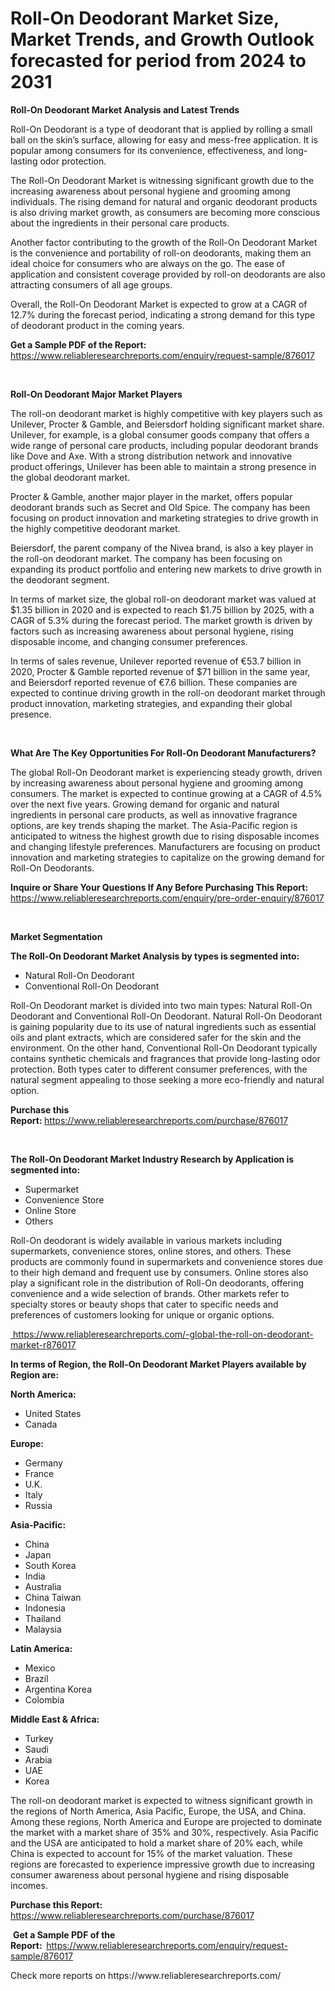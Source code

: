 <p><h1>Roll-On Deodorant Market Size, Market Trends, and Growth Outlook forecasted for period from 2024 to 2031</h1></p><p><strong>Roll-On Deodorant Market Analysis and Latest Trends</strong></p>
<p><p>Roll-On Deodorant is a type of deodorant that is applied by rolling a small ball on the skin’s surface, allowing for easy and mess-free application. It is popular among consumers for its convenience, effectiveness, and long-lasting odor protection.</p><p>The Roll-On Deodorant Market is witnessing significant growth due to the increasing awareness about personal hygiene and grooming among individuals. The rising demand for natural and organic deodorant products is also driving market growth, as consumers are becoming more conscious about the ingredients in their personal care products.</p><p>Another factor contributing to the growth of the Roll-On Deodorant Market is the convenience and portability of roll-on deodorants, making them an ideal choice for consumers who are always on the go. The ease of application and consistent coverage provided by roll-on deodorants are also attracting consumers of all age groups.</p><p>Overall, the Roll-On Deodorant Market is expected to grow at a CAGR of 12.7% during the forecast period, indicating a strong demand for this type of deodorant product in the coming years.</p></p>
<p><strong>Get a Sample PDF of the Report:&nbsp;</strong> <a href="https://www.reliableresearchreports.com/enquiry/request-sample/876017">https://www.reliableresearchreports.com/enquiry/request-sample/876017</a></p>
<p>&nbsp;</p>
<p><strong>Roll-On Deodorant Major Market Players</strong></p>
<p><p>The roll-on deodorant market is highly competitive with key players such as Unilever, Procter & Gamble, and Beiersdorf holding significant market share. Unilever, for example, is a global consumer goods company that offers a wide range of personal care products, including popular deodorant brands like Dove and Axe. With a strong distribution network and innovative product offerings, Unilever has been able to maintain a strong presence in the global deodorant market.</p><p>Procter & Gamble, another major player in the market, offers popular deodorant brands such as Secret and Old Spice. The company has been focusing on product innovation and marketing strategies to drive growth in the highly competitive deodorant market.</p><p>Beiersdorf, the parent company of the Nivea brand, is also a key player in the roll-on deodorant market. The company has been focusing on expanding its product portfolio and entering new markets to drive growth in the deodorant segment.</p><p>In terms of market size, the global roll-on deodorant market was valued at $1.35 billion in 2020 and is expected to reach $1.75 billion by 2025, with a CAGR of 5.3% during the forecast period. The market growth is driven by factors such as increasing awareness about personal hygiene, rising disposable income, and changing consumer preferences.</p><p>In terms of sales revenue, Unilever reported revenue of €53.7 billion in 2020, Procter & Gamble reported revenue of $71 billion in the same year, and Beiersdorf reported revenue of €7.6 billion. These companies are expected to continue driving growth in the roll-on deodorant market through product innovation, marketing strategies, and expanding their global presence.</p></p>
<p>&nbsp;</p>
<p><strong>What Are The Key Opportunities For Roll-On Deodorant Manufacturers?</strong></p>
<p><p>The global Roll-On Deodorant market is experiencing steady growth, driven by increasing awareness about personal hygiene and grooming among consumers. The market is expected to continue growing at a CAGR of 4.5% over the next five years. Growing demand for organic and natural ingredients in personal care products, as well as innovative fragrance options, are key trends shaping the market. The Asia-Pacific region is anticipated to witness the highest growth due to rising disposable incomes and changing lifestyle preferences. Manufacturers are focusing on product innovation and marketing strategies to capitalize on the growing demand for Roll-On Deodorants.</p></p>
<p><strong>Inquire or Share Your Questions If Any Before Purchasing This Report:</strong> <a href="https://www.reliableresearchreports.com/enquiry/pre-order-enquiry/876017">https://www.reliableresearchreports.com/enquiry/pre-order-enquiry/876017</a></p>
<p>&nbsp;</p>
<p><strong>Market Segmentation</strong></p>
<p><strong>The Roll-On Deodorant Market Analysis by types is segmented into:</strong></p>
<p><ul><li>Natural Roll-On Deodorant</li><li>Conventional Roll-On Deodorant</li></ul></p>
<p><p>Roll-On Deodorant market is divided into two main types: Natural Roll-On Deodorant and Conventional Roll-On Deodorant. Natural Roll-On Deodorant is gaining popularity due to its use of natural ingredients such as essential oils and plant extracts, which are considered safer for the skin and the environment. On the other hand, Conventional Roll-On Deodorant typically contains synthetic chemicals and fragrances that provide long-lasting odor protection. Both types cater to different consumer preferences, with the natural segment appealing to those seeking a more eco-friendly and natural option.</p></p>
<p><strong>Purchase this Report:&nbsp;</strong><a href="https://www.reliableresearchreports.com/purchase/876017">https://www.reliableresearchreports.com/purchase/876017</a></p>
<p>&nbsp;</p>
<p><strong>The Roll-On Deodorant Market Industry Research by Application is segmented into:</strong></p>
<p><ul><li>Supermarket</li><li>Convenience Store</li><li>Online Store</li><li>Others</li></ul></p>
<p><p>Roll-On deodorant is widely available in various markets including supermarkets, convenience stores, online stores, and others. These products are commonly found in supermarkets and convenience stores due to their high demand and frequent use by consumers. Online stores also play a significant role in the distribution of Roll-On deodorants, offering convenience and a wide selection of brands. Other markets refer to specialty stores or beauty shops that cater to specific needs and preferences of customers looking for unique or organic options.</p></p>
<p><a href="https://www.reliableresearchreports.com/-global-the-roll-on-deodorant-market-r876017">&nbsp;https://www.reliableresearchreports.com/-global-the-roll-on-deodorant-market-r876017</a></p>
<p><strong>In terms of Region, the Roll-On Deodorant Market Players available by Region are:</strong></p>
<p>
    <p> <strong> North America: </strong>
        <ul>
            <li>United States</li>
            <li>Canada</li>
        </ul>
        </p> 
    <p> <strong> Europe: </strong>
        <ul>
            <li>Germany</li>
            <li>France</li>
            <li>U.K.</li>
            <li>Italy</li>
            <li>Russia</li>
        </ul>
        </p> 
    <p> <strong> Asia-Pacific: </strong>
        <ul>
            <li>China</li>
            <li>Japan</li>
            <li>South Korea</li>
            <li>India</li>
            <li>Australia</li>
            <li>China Taiwan</li>
            <li>Indonesia</li>
            <li>Thailand</li>
            <li>Malaysia</li>
        </ul>
        </p> 
    <p> <strong> Latin America: </strong>
        <ul>
            <li>Mexico</li>
            <li>Brazil</li>
            <li>Argentina Korea</li>
            <li>Colombia</li>
        </ul>
        </p> 
    <p> <strong> Middle East & Africa: </strong>
        <ul>
            <li>Turkey</li>
            <li>Saudi</li>
            <li>Arabia</li>
            <li>UAE</li>
            <li>Korea</li>
        </ul>
    </p>
    </p>
<p><p>The roll-on deodorant market is expected to witness significant growth in the regions of North America, Asia Pacific, Europe, the USA, and China. Among these regions, North America and Europe are projected to dominate the market with a market share of 35% and 30%, respectively. Asia Pacific and the USA are anticipated to hold a market share of 20% each, while China is expected to account for 15% of the market valuation. These regions are forecasted to experience impressive growth due to increasing consumer awareness about personal hygiene and rising disposable incomes.</p></p>
<p><strong>Purchase this Report: </strong><a href="https://www.reliableresearchreports.com/purchase/876017">https://www.reliableresearchreports.com/purchase/876017</a></p>
<p>&nbsp;<strong>Get a Sample PDF of the Report:&nbsp;&nbsp;</strong><a href="https://www.reliableresearchreports.com/enquiry/request-sample/876017">https://www.reliableresearchreports.com/enquiry/request-sample/876017</a></p>
<p><strong></strong></p>
<p>Check more reports on https://www.reliableresearchreports.com/</p>